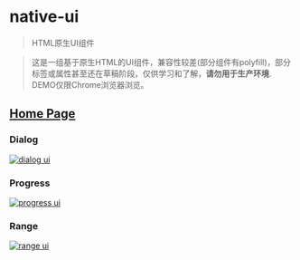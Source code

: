# native-ui
> HTML原生UI组件

> 这是一组基于原生HTML的UI组件，兼容性较差(部分组件有polyfill)，部分标签或属性甚至还在草稿阶段，仅供学习和了解，**请勿用于生产环境**.  DEMO仅限Chrome浏览器浏览。

## [Home Page](https://s-mohan.github.io/native-ui/)

### Dialog
[![dialog ui](https://s-mohan.github.io/native-ui/img/dialog.png)](https://s-mohan.github.io/native-ui/dialog/)

### Progress
[![progress ui](https://s-mohan.github.io/native-ui/img/progress2.png)](https://s-mohan.github.io/native-ui/progress/)

### Range
[![range ui](https://s-mohan.github.io/native-ui/img/range2.png)](https://s-mohan.github.io/native-ui/range/)